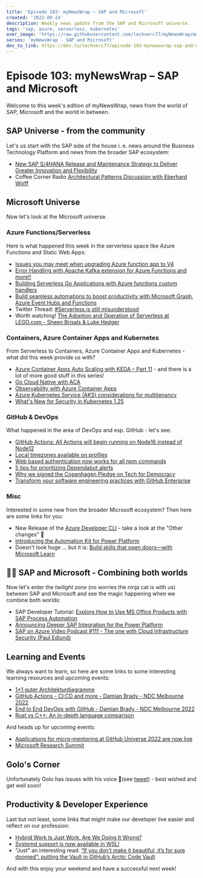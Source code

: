 ```yaml
---
title: 'Episode 103: myNewsWrap – SAP and Microsoft'
created: '2022-09-24'
description: Weekly news update from the SAP and Microsoft universe.
tags: 'sap, azure, serverless, kubernetes'
over_image: 'https://raw.githubusercontent.com/lechnerc77/myNewsWrap/main/episodes/cover-images/episode103small.png'
series: 'myNewsWrap - SAP and Microsoft'
dev_to_link: https://dev.to/lechnerc77/episode-103-mynewswrap-sap-and-microsoft-22al
---
```


# Episode 103: myNewsWrap – SAP and Microsoft

Welcome to this week's edition of myNewsWrap, news from the world of SAP, Microsoft and the world in between.

## SAP Universe - from the community

Let's us start with the SAP side of the house i. e. news around the Business Technology Platform and news from the broader SAP ecosystem:

* [New SAP S/4HANA Release and Maintenance Strategy to Deliver Greater Innovation and Flexibility](https://news.sap.com/2022/09/new-sap-s4hana-release-maintenance-strategy/)
* Coffee Corner Radio [Architectural Patterns Discussion with Eberhard Wolff](https://anchor.fm/sap-community-podcast/episodes/Architectural-Patterns-Discussion-with-Eberhard-Wolff-e1o8git)

## Microsoft Universe

Now let's look at the Microsoft universe.

### Azure Functions/Serverless

Here is what happened this week in the serverless space like Azure Functions and Static Web Apps:

* [Issues you may meet when upgrading Azure function app to V4](https://techcommunity.microsoft.com/t5/apps-on-azure-blog/issues-you-may-meet-when-upgrading-azure-function-app-to-v4/ba-p/3288983?WT.mc_id=AZ-MVP-5004195)
* [Error Handling with Apache Kafka extension for Azure Functions and more!!](https://techcommunity.microsoft.com/t5/apps-on-azure-blog/error-handling-with-apache-kafka-extension-for-azure-functions/ba-p/3628936?WT.mc_id=AZ-MVP-5004195)
* [Building Serverless Go Applications with Azure functions custom handlers](https://techcommunity.microsoft.com/t5/apps-on-azure-blog/building-serverless-go-applications-with-azure-functions-custom/ba-p/3623617?WT.mc_id=AZ-MVP-5004195)
* [Build seamless automations to boost productivity with Microsoft Graph, Azure Event Hubs and Functions](https://dev.to/azure/build-seamless-automations-to-boost-productivity-with-microsoft-graph-azure-event-hubs-and-functions-1ho8)
* Twitter Thread: [#Serverless is still misunderstood](https://twitter.com/anna__geller/status/1571527241418276864?s=20&t=01lA9eE8rqxfkc8WfP_V7w)
* Worth watching! [The Adoption and Operation of Serverless at LEGO.com - Sheen Brisals & Luke Hedger](https://youtu.be/HlubhN0BG1w)

### Containers, Azure Container Apps and Kubernetes

From Serverless to Containers, Azure Container Apps and Kubernetes - what did this week provide us with?

* [Azure Container Apps Auto Scaling with KEDA – Part 11](https://bitoftech.net/2022/09/22/azure-container-apps-auto-scaling-with-keda-part-11/) - and there is a lot of more good stuff in this series!
* [Go Cloud Native with ACA](https://azure.github.io/Cloud-Native/blog/zero2hero-aca-01/)
* [Observability with Azure Container Apps](https://techcommunity.microsoft.com/t5/apps-on-azure-blog/observability-with-azure-container-apps/ba-p/3627909?WT.mc_id=AZ-MVP-5004195)
* [Azure Kubernetes Service (AKS) considerations for multitenancy](https://learn.microsoft.com/azure/architecture/guide/multitenant/service/aks)
* [What's New for Security in Kubernetes 1.25](https://securitylabs.datadoghq.com/articles/whats-new-for-security-in-kubernetes-125/)

### GitHub & DevOps

What happened in the area of DevOps and esp. GitHub - let's see:

* [GitHub Actions: All Actions will begin running on Node16 instead of Node12](https://github.blog/changelog/2022-09-22-github-actions-all-actions-will-begin-running-on-node16-instead-of-node12/)
* [Local timezones available on profiles](https://github.blog/changelog/2022-09-23-local-timezones-available-on-profiles/)
* [Web based authentication now works for all npm commands](https://github.blog/changelog/2022-09-20-web-based-authentication-now-works-for-all-npm-commands/)
* [5 tips for prioritizing Dependabot alerts](https://github.blog/2022-09-19-5-tips-for-prioritizing-dependabot-alerts/)
* [Why we signed the Copenhagen Pledge on Tech for Democracy](https://github.blog/2022-09-21-why-we-signed-the-copenhagen-pledge-on-tech-for-democracy/)
* [Transform your software engineering practices with GitHub Enterprise](https://github.blog/2022-09-20-transform-your-software-engineering-practices-with-github-enterprise/)

### Misc

Interested in some new from the broader Microsoft ecosystem? Then here are some links for you:

* New Release of the [Azure Developer CLI](https://github.com/Azure/azure-dev/releases/tag/azure-dev-cli_0.2.0-beta.2) - take a look at the "Other changes" 🤩
* [Introducing the Automation Kit for Power Platform](https://powerautomate.microsoft.com/en-us/blog/introducing-the-automation-kit-for-power-platform/)
* Doesn't look huge ... but it is: [Build skills that open doors—with Microsoft Learn](https://techcommunity.microsoft.com/t5/microsoft-learn-blog/build-skills-that-open-doors-with-microsoft-learn/ba-p/3614011?WT.mc_id=AZ-MVP-5004195)

## 🐱‍👤 SAP and Microsoft - Combining both worlds

Now let's enter the _twilight zone_ (no worries the ninja cat is with us) between SAP and Microsoft and see the magic happening when we combine both worlds:

* SAP Developer Tutorial: [Explore How to Use MS Office Products with SAP Process Automation](https://developers.sap.com/group.spa-ms-office.html)
* [Announcing Deeper SAP Integration for the Power Platform](https://powerautomate.microsoft.com/blog/announcing-deeper-sap-integration-for-the-power-platform/)
* [SAP on Azure Video Podcast #111 - The one with Cloud Infrastructure Security (Paul Edlund)](https://youtu.be/EiPsGlGSPvY)

## Learning and Events

We always want to learn, so here are some links to some interesting learning resources and upcoming events:

* [1×1 guter Architekturdiagramme](https://www.innoq.com/de/articles/2022/09/better-architecture-diagrams/)
* [GitHub Actions - CI:CD and more - Damian Brady - NDC Melbourne 2022](https://youtu.be/MoV4nPNHO1M)
* [End to End DevOps with GitHub - Damian Brady - NDC Melbourne 2022](https://youtu.be/sLdFcxFwS0c)
* [Rust vs C++: An in-depth language comparison](https://www.educative.io/blog/rust-vs-cpp)

And heads up for upcoming events:

* [Applications for micro-mentoring at GitHub Universe 2022 are now live](https://github.blog/2022-09-21-applications-for-micro-mentoring-at-github-universe-2022-are-now-live/)
* [Microsoft Research Summit](https://researchsummit.microsoft.com/)

## Golo's Corner

Unfortunately Golo has issues with his voice 🤒(see [tweet](https://twitter.com/goloroden/status/1568943050029953025?s=20&t=LcU-_bEuUdtG-mjP6dWyHw)) - best wished and get well soon!

## Productivity & Developer Experience

Last but not least, some links that might make our developer live easier and reflect on our profession:

* [Hybrid Work Is Just Work. Are We Doing It Wrong?](https://www.microsoft.com/en-us/worklab/work-trend-index/hybrid-work-is-just-work)
* [Systemd support is now available in WSL!](https://devblogs.microsoft.com/commandline/systemd-support-is-now-available-in-wsl/)
* "Just" an interesting read: [“If you don’t make it beautiful, it’s for sure doomed”: putting the Vault in GitHub’s Arctic Code Vault](https://github.blog/2022-09-20-if-you-dont-make-it-beautiful-its-for-sure-doomed-putting-the-vault-in-githubs-arctic-code-vault/)

And with this enjoy your weekend and have a successful next week!
